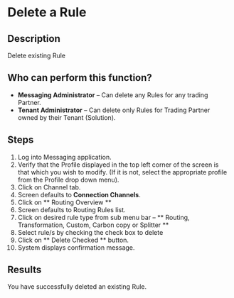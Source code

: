 # Delete a Rule
## Description
Delete existing Rule
## Who can perform this function?
* **Messaging Administrator** – Can delete any Rules for any trading Partner.
* **Tenant Administrator** – Can delete only Rules for Trading Partner owned by their Tenant (Solution).

## Steps
1. Log into Messaging application.
2. Verify that the Profile displayed in the top left corner of the screen is that which you wish to modify. (If it is not, select the appropriate profile from the Profile drop down menu).
3. Click on Channel tab.
4. Screen defaults to **Connection Channels**.
5. Click on ** Routing Overview **
6. Screen defaults to Routing Rules list.
7. Click on desired rule type from sub menu bar – ** Routing, Transformation, Custom, Carbon copy or Splitter **
8.  Select rule/s by checking the check box to delete
9. Click on ** Delete Checked ** button.
10. System displays confirmation message.

## Results
You have successfully deleted an existing Rule.
